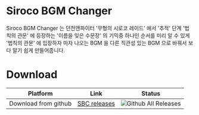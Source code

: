 # Siroco BGM Changer

Siroco BGM Changer 는 던전앤파이터 '무형의 시로코 레이드' 에서 '추적' 단계 '법칙의 관문' 에 등장하는 '이름을 잊은 수문장' 의 기믹중 하나인 순서를 미리 알 수 있게 '법칙의 관문' 에 입장하자 마자 나오는 BGM 을 다른 직관성 있는 BGM 으로 바꿔서 보다 알기 쉽게 만들어줍니다.

Download
======
| Platform | Link | Status |
|---|---|---|
| Download from github | [SBC releases](https://github.com/CSense-O2/SBC/releases) | ![Github All Releases](https://img.shields.io/github/downloads/CSense-O2/SBC/latest/total?color=bright%20green&label=Downloads&logo=SBC&logoColor=Dark) |
